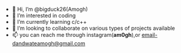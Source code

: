 - 👋 Hi, I’m @bigduck26(Amogh)
- 👀 I’m interested in coding
- 🌱 I’m currently learning c/c++
- 💞️ I’m looking to collaborate on various types of projects available
- 📫 you can reach me through instagram(__am0gh__),or email-dandwateamogh@gmail.com 

<!---
bigduck26/bigduck26 is a ✨ special ✨ repository because its `README.md` (this file) appears on your GitHub profile.
You can click the Preview link to take a look at your changes.
--->
